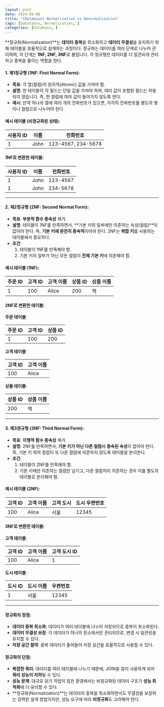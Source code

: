 ```yaml
---
layout: post
date: 2024-09-08
title: "[Database] Normalization vs Denormalization"
tags: [Dabatabse, Normalization, ]
categories: [Database, ]
---
```



**정규화(Normalization)**는 **데이터 중복**을 최소화하고 **데이터 무결성**을 유지하기 위해 테이블을 효율적으로 설계하는 과정이다. 정규화는 데이터를 여러 단계로 나누어 관리하며, 각 단계는 **1NF, 2NF, 3NF**로 불립니다. 각 정규형은 데이터를 더 일관되게 관리하고 중복을 줄이는 역할을 한다.


#### **1. 제1정규형 (1NF: First Normal Form)**:

- **목표**: 각 열(컬럼)이 원자적(Atomic) 값을 가져야 함.
- **설명**: 한 테이블의 각 필드는 단일 값을 가져야 하며, 여러 값이 포함된 필드는 허용되지 않습니다. 즉, 한 컬럼에 여러 값이 들어가지 않도록 한다.
- **예시**: 만약 하나의 열에 여러 개의 전화번호가 있으면, 각각의 전화번호를 별도의 행이나 컬럼으로 나누어야 한다.

#### 예시 테이블 (비정규화된 상태):


| 사용자 ID | 이름   | 전화번호               |
| ------ | ---- | ------------------ |
| 1      | John | 123-4567, 234-5678 |


#### 1NF로 변환한 테이블:


| 사용자 ID | 이름   | 전화번호     |
| ------ | ---- | -------- |
| 1      | John | 123-4567 |
| 1      | John | 234-5678 |


---


#### **2. 제2정규형 (2NF: Second Normal Form)**:

- **목표**: **부분적 함수 종속성** 제거.
- **설명**: 테이블이 1NF를 만족하면서, **기본 키의 일부에만 의존하는 속성(컬럼)**이 없어야 한다. 즉, **기본 키에 완전히 종속적**이어야 한다. 2NF는 **복합 키**를 사용하는 테이블에서 중요하다.
- **조건**:
	1. 테이블이 1NF를 만족해야 함.
	2. 기본 키의 일부가 아닌 모든 컬럼이 **전체 기본 키**에 의존해야 함.

#### 예시 테이블 (1NF):


| 주문 ID | 고객 ID | 고객 이름 | 상품 ID | 상품 이름 |
| ----- | ----- | ----- | ----- | ----- |
| 1     | 100   | Alice | 200   | 책     |


#### 2NF로 변환한 테이블:


**주문 테이블**:


| 주문 ID | 고객 ID | 상품 ID |
| ----- | ----- | ----- |
| 1     | 100   | 200   |


**고객 테이블**:


| 고객 ID | 고객 이름 |
| ----- | ----- |
| 100   | Alice |


**상품 테이블**:


| 상품 ID | 상품 이름 |
| ----- | ----- |
| 200   | 책     |


---


#### **3. 제3정규형 (3NF: Third Normal Form)**:

- **목표**: **이행적 함수 종속성** 제거.
- **설명**: 2NF를 만족하면서, **기본 키가 아닌 다른 컬럼**에 **종속된 속성**이 없어야 한다. 즉, 기본 키 외의 컬럼이 또 다른 컬럼에 의존하지 않도록 테이블을 분리한다.
- **조건**:
	1. 테이블이 2NF를 만족해야 함.
	2. 기본 키에만 의존하는 컬럼만 남기고, 다른 컬럼끼리 의존하는 경우 이를 별도의 테이블로 분리해야 함.

#### 예시 테이블 (2NF):


| 고객 ID | 고객 이름 | 고객 도시 | 도시 우편번호 |
| ----- | ----- | ----- | ------- |
| 100   | Alice | 서울    | 12345   |


#### 3NF로 변환한 테이블:


**고객 테이블**:


| 고객 ID | 고객 이름 | 고객 도시 ID |
| ----- | ----- | -------- |
| 100   | Alice | 1        |


**도시 테이블**:


| 도시 ID | 도시 이름 | 우편번호  |
| ----- | ----- | ----- |
| 1     | 서울    | 12345 |


---


#### **정규화의 장점**:

- **데이터 중복 최소화**: 데이터가 여러 테이블에 나누어 저장되므로 중복이 최소화된다.
- **데이터 무결성 보장**: 각 데이터가 하나의 장소에서만 관리되므로, 변경 시 일관성을 유지할 수 있다.
- **저장 공간 절약**: 중복 데이터가 줄어들어 저장 공간을 효율적으로 사용할 수 있다.

#### **정규화의 단점**:

- **복잡한 쿼리**: 데이터를 여러 테이블에 나누기 때문에, JOIN을 많이 사용하게 되어 **쿼리 성능이 저하**될 수 있다.
- **성능 문제**: 대규모 읽기 작업이 많은 환경에서는 비정규화된 데이터 구조가 **성능 최적화**에 더 유리할 수 있다.
- **정규화(Normalization)**는 데이터의 중복을 최소화하면서도 무결성을 보장하는 강력한 설계 방법이지만, 성능 요구에 따라 **비정규화**도 고려해야 한다.
